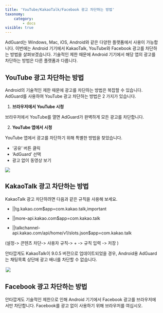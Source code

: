 ```yaml
---
title: 'YouTube/KakaoTalk/Facebook 광고 차단하는 방법'
taxonomy:
    category:
        - docs
visible: true
---
```


AdGuard는 Windows, Mac, iOS, Android와 같은 다양한 플랫폼에서 사용이 가능합니다. 이번에는 Android 기기에서 KakaoTalk, YouTube와 Facebook 광고를 차단하는 방법을 살펴보겠습니다. 기술적인 제한 때문에 Android 기기에서 해당 앱의 광고를 차단하는 방법은 다른 플랫폼과 다릅니다.

## YouTube 광고 차단하는 방법
Android의 기술적인 제한 때문에 광고를 차단하는 방법은 복잡할 수 있습니다. AdGuard를 사용하여 YouTube 광고 차단하는 방법은 2 가지가 있습니다.

1. **브라우저에서 YouTube 시청**

브라우저에서 YouTube를 열면 AdGuard가 완벽하게 모든 광고를 차단합니다.

2. **YouTube 앱에서 시청**

YouTube 앱에서 광고를 차단하기 위해 특별한 방법을 찾았습니다.
- ‘공유’ 버튼 클릭
- ‘AdGuard’ 선택
- 광고 없이 동영상 보기

<img src="https://cdn.adguard.com/public/Adguard/Blog/Android/3-6/share.gif?121" style="max-width: 700px; margin-bottom: 0px;" /><p align="center">


## KakaoTalk 광고 차단하는 방법

KakaoTalk 광고 차단하려면 다음과 같은 규칙을 사용해 보세요. 

- ||tg.kakao.com$app=com.kakao.talk,important

- ||more-api.kakao.com$app=com.kakao.talk

- ||talkchannel-api.kakao.com/api/home/v1/slots.json$app=com.kakao.talk

(설정-> 콘텐츠 차단-> 사용자 규칙-> + -> 규칙 입력 -> 저장 )

안타깝게도 KakaoTalk이 9.0.5 버전으로 업데이트되었을 경우, Android용 AdGuard는 채팅목록 상단에 광고 배너를 차단할 수 없습니다.

<img src="https://cdn.adguard.com/public/Adguard/Blog/Android/kakao.png" style="border: 0px solid #efefef; max-width: 350px; padding: 2px;">

## Facebook 광고 차단하는 방법
안타깝게도 기술적인 제한으로 인해 Android 기기에서 Facebook 광고를 브라우저에서만 차단합니다. Facebook를 광고 없이 사용하기 위해 브라우저를 여십시오.
